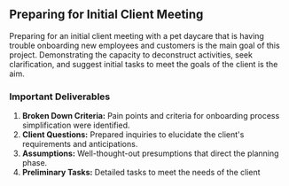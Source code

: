 ## Preparing for Initial Client Meeting

Preparing for an initial client meeting with a pet daycare that is having trouble onboarding new employees and customers is the main goal of this project. Demonstrating the capacity to deconstruct activities, seek clarification, and suggest initial tasks to meet the goals of the client is the aim.

### Important Deliverables

1. **Broken Down Criteria:** Pain points and criteria for onboarding process simplification were identified.
2. **Client Questions:** Prepared inquiries to elucidate the client's requirements and anticipations.
3. **Assumptions:** Well-thought-out presumptions that direct the planning phase.
4. **Preliminary Tasks:** Detailed tasks to meet the needs of the client
